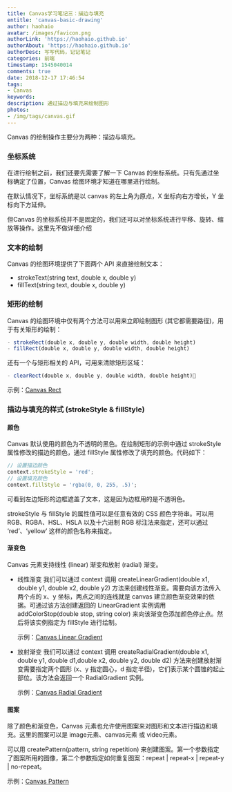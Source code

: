 ```yaml
---
title: Canvas学习笔记三：描边与填充
entitle: 'canvas-basic-drawing'
author: haohaio
avatar: /images/favicon.png
authorLink: 'https://haohaio.github.io'
authorAbout: 'https://haohaio.github.io'
authorDesc: 写写代码，记记笔记
categories: 前端
timestamp: 1545040014
comments: true
date: 2018-12-17 17:46:54
tags:
- Canvas
keywords:
description: 通过描边与填充来绘制图形
photos:
- /img/tags/canvas.gif
---
```


Canvas 的绘制操作主要分为两种：描边与填充。

### 坐标系统

在进行绘制之前，我们还要先需要了解一下 Canvas 的坐标系统。只有先通过坐标确定了位置，Canvas 绘图环境才知道在哪里进行绘制。

在默认情况下，坐标系统是以 canvas 的左上角为原点，X 坐标向右方增长，Y 坐标向下方延伸。

但Canvas 的坐标系统并不是固定的，我们还可以对坐标系统进行平移、旋转、缩放等操作。这里先不做详细介绍

### 文本的绘制

Canvas 的绘图环境提供了下面两个 API 来直接绘制文本：

- strokeText(string text, double x, double y)
- fillText(string text, double x, double y)

### 矩形的绘制

Canvas 的绘图环境中仅有两个方法可以用来立即绘制图形 (其它都需要路径)，用于有关矩形的绘制：

```javascript
- strokeRect(double x, double y, double width, double height)
- fillRect(double x, double y, double width, double height)
```

还有一个与矩形相关的 API，可用来清除矩形区域：

```javascript
- clearRect(double x, double y, double width, double height)
```

示例：[Canvas Rect](https://codepen.io/haohaio/pen/EGZKvr)

### 描边与填充的样式 (strokeStyle & fillStyle)

#### 颜色

Canvas 默认使用的颜色为不透明的黑色。在绘制矩形的示例中通过 strokeStyle 属性修改的描边的颜色，通过 fillStyle 属性修改了填充的颜色。代码如下：

```javascript
// 设置描边颜色
context.strokeStyle = 'red';
// 设置填充颜色
context.fillStyle = 'rgba(0, 0, 255, .5)';
```

可看到左边矩形的边框遮盖了文本，这是因为边框用的是不透明色。

strokeStyle 与 fillStyle 的属性值可以是任意有效的 CSS 颜色字符串。可以用 RGB、RGBA、HSL、HSLA 以及十六进制 RGB 标注法来指定，还可以通过 ‘red’、‘yellow’ 这样的颜色名称来指定。

#### 渐变色

Canvas 元素支持线性 (linear) 渐变和放射 (radial) 渐变。

- 线性渐变
  我们可以通过 context 调用 createLinearGradient(double x1, double y1, double x2, double y2) 方法来创建线性渐变。需要向该方法传入两个点的 x、y 坐标，两点之间的连线就是 canvas 建立颜色渐变效果的依据。可通过该方法创建返回的 LinearGradient 实例调用 addColorStop(double stop, string color) 来向该渐变色添加颜色停止点。然后将该实例指定为 fillStyle 进行绘制。

  示例：[Canvas Linear Gradient](https://codepen.io/haohaio/pen/jXyawX)

- 放射渐变
  我们可以通过 context 调用 createRadialGradient(double x1, double y1, double d1,double x2, double y2, double d2) 方法来创建放射渐变需要指定两个圆形 (x、y 指定圆心，d 指定半径)，它们表示某个圆锥的起止部位。该方法会返回一个 RadialGradient 实例。

  示例：[Canvas Radial Gradient](https://codepen.io/haohaio/pen/OrpXRx)

#### 图案

除了颜色和渐变色，Canvas 元素也允许使用图案来对图形和文本进行描边和填充。这里的图案可以是 image元素、canvas元素 或 video元素。

可以用 createPattern(pattern, string repetition) 来创建图案。第一个参数指定了图案所用的图像，第二个参数指定如何重复图案：repeat | repeat-x | repeat-y | no-repeat。

示例：[Canvas Pattern](https://codepen.io/haohaio/pen/yGMQPG)
